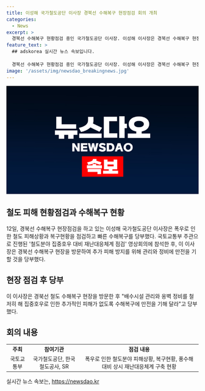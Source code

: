 ```yaml
---
title: 이성해 국가철도공단 이사장 경북선 수해복구 현장점검 회의 개최
categories:
  - News
excerpt: >
  경북선 수해복구 현황점검 중인 국가철도공단 이사장. 이성해 이사장은 경북선 수해복구 현장을 직접 점검하고 배수시설 관리와 옹벽 정비를 철저히 해 집중호우로 인한 추가 피해를 막아야 한다고 당부했다. 12일 공단은 국토부 주관 ‘철도분야 집중호우 대비 재난대응체계 점검 영상회의’에 참석하여 폭우로 인한 철도분야 피해 상황과 복구현황을 점검하였다.
feature_text: >
  ## adskorea 실시간 뉴스 속보입니다.

  경북선 수해복구 현황점검 중인 국가철도공단 이사장. 이성해 이사장은 경북선 수해복구 현장을 직접 점검하고 배수시설 관리와 옹벽 정비를 철저히 해 집중호우로 인한 추가 피해를 막아야 한다고 당부했다. 12일 공단은 국토부 주관 ‘철도분야 집중호우 대비 재난대응체계 점검 영상회의’에 참석하여 폭우로 인한 철도분야 피해 상황과 복구현황을 점검하였다.
image: '/assets/img/newsdao_breakingnews.jpg'
---
```


<p><img src="/assets/img/newsdao_breakingnews.jpg" alt="adskorea 속보" /></p>

<h2 data-ke-size="size26">철도 피해 현황점검과 수해복구 현황</h2>

<p data-ke-size="size16">12일, 경북선 수해복구 현장점검을 하고 있는 이성해 국가철도공단 이사장은 폭우로 인한 철도 피해상황과 복구현황을 점검하고 빠른 수해복구를 당부했다. 국토교통부 주관으로 진행된 '철도분야 집중호우 대비 재난대응체계 점검' 영상회의에 참석한 후, 이 이사장은 경북선 수해복구 현장을 방문하여 추가 피해 방지를 위해 관리와 정비에 만전을 기할 것을 당부했다.</p>

<h2 data-ke-size="size26">현장 점검 후 당부</h2>

<p data-ke-size="size16">이 이사장은 경북선 철도 수해복구 현장을 방문한 후 "배수시설 관리와 옹벽 정비를 철저히 해 집중호우로 인한 추가적인 피해가 없도록 수해복구에 만전을 기해 달라"고 당부했다.</p>

<h2 data-ke-size="size26">회의 내용</h2>

<table>
    <tr>
        <td style="text-align: center; height: 17px;"><b>주최</b></td>
        <td style="text-align: center; height: 17px;"><b>참여기관</b></td>
        <td style="text-align: center; height: 17px;"><b>점검 내용</b></td>
    </tr>
    <tr>
        <td style="text-align: center; height: 17px;">국토교통부</td>
        <td style="text-align: center; height: 17px;">국가철도공단, 한국철도공사, SR</td>
        <td style="text-align: center; height: 17px;">폭우로 인한 철도분야 피해상황, 복구현황, 풍수해 대비 상시 재난대응체계 구축 현황</td>
    </tr>
</table>
실시간 뉴스 속보는, <a href="https://newsdao.kr" rel="dofollow">https://newsdao.kr</a>


